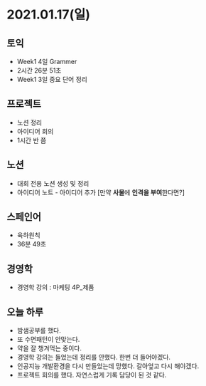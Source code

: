 # 2021.01.17(일)

## 토익
- Week1 4일 Grammer
- 2시간 26분 51초
- Week1 3일 중요 단어 정리

## 프로젝트
- 노션 정리
- 아이디어 회의
- 1시간 반 쯤

## 노션
- 대회 전용 노션 생성 및 정리
- 아이디어 노트 - 아이디어 추가 [만약 **사물**에 **인격을 부여**한다면?]

## 스페인어
- 육하원칙
- 36분 49초

## 경영학
- 경영학 강의 : 마케팅 4P_제품

## 오늘 하루
- 밤샘공부를 했다.
- 또 수면패턴이 안맞는다.
- 약을 잘 챙겨먹는 중이다.
- 경영학 강의는 들었는데 정리를 안했다. 한번 더 들어야겠다.
- 인공지능 개발환경을 다시 만들었는데 망했다. 갈아엎고 다시 해야겠다.
- 프로젝트 회의를 했다. 자연스럽게 기록 담당이 된 것 같다.